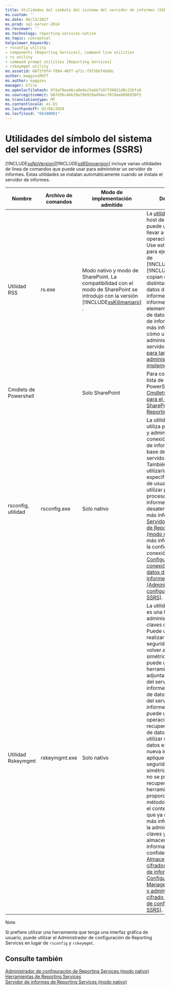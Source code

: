 ```yaml
---
title: Utilidades del símbolo del sistema del servidor de informes (SSRS) | Microsoft Docs
ms.custom: ''
ms.date: 06/13/2017
ms.prod: sql-server-2014
ms.reviewer: ''
ms.technology: reporting-services-native
ms.topic: conceptual
helpviewer_keywords:
- rsconfig utility
- components [Reporting Services], command line utilities
- rs utility
- command prompt utilities [Reporting Services]
- rskeymgmt utility
ms.assetid: 68f2f9f4-f894-40ff-a71c-f9756bf4b68c
author: maggiesMSFT
ms.author: maggies
manager: kfile
ms.openlocfilehash: 07da79ea46ca0e9e23abb7197730821d8c31bfa8
ms.sourcegitcommit: b87d36c46b39af8b929ad94ec707dee8800950f5
ms.translationtype: MT
ms.contentlocale: es-ES
ms.lasthandoff: 02/08/2020
ms.locfileid: "66100001"
---
```

# <a name="report-server-command-prompt-utilities-ssrs"></a>Utilidades del símbolo del sistema del servidor de informes (SSRS)
  [!INCLUDE[ssNoVersion](../../includes/ssnoversion-md.md)][!INCLUDE[ssRSnoversion](../../includes/ssrsnoversion-md.md)] incluye varias utilidades de línea de comandos que puede usar para administrar un servidor de informes. Estas utilidades se instalan automáticamente cuando se instala el servidor de informes.  
  
|Nombre|Archivo de comandos|Modo de implementación admitido|Descripción|  
|----------|------------------|-------------------------------|-----------------|  
|Utilidad RSS|rs.exe|Modo nativo y modo de SharePoint. La compatibilidad con el modo de SharePoint se introdujo con la versión [!INCLUDE[ssKilimanjaro](../../includes/sskilimanjaro-md.md)] .|La [utilidad rs](rs-exe-utility-ssrs.md) es un host de script que se puede utilizar para llevar a cabo operaciones de script. Use esta herramienta para ejecutar scripts de [!INCLUDE[msCoName](../../includes/msconame-md.md)][!INCLUDE[vbprvb](../../includes/vbprvb-md.md)] que copian datos entre distintas bases de datos del servidor de informes, publican informes, crean elementos en una base de datos del servidor de informes, etc. Para más información sobre cómo usar scripts para administrar un servidor, vea [Script para tareas administrativas y de implementación](script-deployment-and-administrative-tasks.md).|  
|Cmdlets de Powershell||Solo SharePoint|Para consultar una lista de los cmdlets de PowerShell, vea [Cmdlets de PowerShell para el modo de SharePoint de Reporting Services](../powershell-cmdlets-for-reporting-services-sharepoint-mode.md).|  
|rsconfig, utilidad|rsconfig.exe|Solo nativo|La utilidad [rsconfig](rsconfig-utility-ssrs.md) se utiliza para configurar y administrar una conexión del servidor de informes con la base de datos del servidor de informes. También puede utilizarla para especificar la cuenta de usuario que se va a utilizar para el procesamiento de informes desatendidos. Para más información, vea [Servidor de informes de Reporting Services &#40;modo nativo&#41;](../report-server/reporting-services-report-server-native-mode.md). Para más información sobre la configuración de la conexión, vea [Configurar una conexión a la base de datos del servidor de informes &#40;Administrador de configuración de SSRS&#41;](../../sql-server/install/configure-a-report-server-database-connection-ssrs-configuration-manager.md).|  
|Utilidad Rskeymgmt|rskeymgmt.exe|Solo nativo|La utilidad [rskeymgmt](rskeymgmt-utility-ssrs.md) es una herramienta de administración de claves de cifrado. Puede utilizarla para realizar copias de seguridad, aplicar y volver a crear claves simétricas. También puede utilizar esta herramienta para adjuntar una instancia del servidor de informes a una base de datos compartida del servidor de informes. Rskeymgmt puede utilizarse en operaciones de recuperación de base de datos. Para volver a utilizar una base de datos existente en una nueva instalación, aplique una copia de seguridad de la clave simétrica. Si las claves no se pueden recuperar, esta herramienta proporciona un método para eliminar el contenido cifrado que ya no utilice. Para más información sobre la administración de claves y el almacenamiento de información confidencial, vea [Almacenar datos cifrados del servidor de informes &#40;SSRS Configuration Manager&#41;](../install-windows/ssrs-encryption-keys-store-encrypted-report-server-data.md) y [Configurar y administrar claves de cifrado &#40;Administrador de configuración de SSRS&#41;](../install-windows/ssrs-encryption-keys-manage-encryption-keys.md).|  
  
> [!NOTE]  
>  Si prefiere utilizar una herramienta que tenga una interfaz gráfica de usuario, puede utilizar el Administrador de configuración de Reporting Services en lugar de `rsconfig` y `rskeymgmt`.  
  
## <a name="see-also"></a>Consulte también  
 [Administrador de configuración de Reporting Services &#40;modo nativo&#41;](../../sql-server/install/reporting-services-configuration-manager-native-mode.md)   
 [Herramientas de Reporting Services](reporting-services-tools.md)   
 [Servidor de informes de Reporting Services &#40;modo nativo&#41;](../report-server/reporting-services-report-server-native-mode.md)  
  
  
